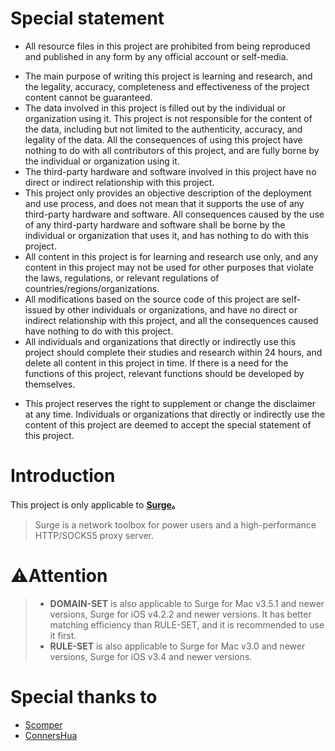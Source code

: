 # Special statement

* All resource files in this project are prohibited from being reproduced and published in any form by any official account or self-media.
- The main purpose of writing this project is learning and research, and the legality, accuracy, completeness and effectiveness of the project content cannot be guaranteed.
- The data involved in this project is filled out by the individual or organization using it. This project is not responsible for the content of the data, including but not limited to the authenticity, accuracy, and legality of the data. All the consequences of using this project have nothing to do with all contributors of this project, and are fully borne by the individual or organization using it. 
- The third-party hardware and software involved in this project have no direct or indirect relationship with this project.
- This project only provides an objective description of the deployment and use process, and does not mean that it supports the use of any third-party hardware and software. All consequences caused by the use of any third-party hardware and software shall be borne by the individual or organization that uses it, and has nothing to do with this project.
- All content in this project is for learning and research use only, and any content in this project may not be used for other purposes that violate the laws, regulations, or relevant regulations of countries/regions/organizations.
- All modifications based on the source code of this project are self-issued by other individuals or organizations, and have no direct or indirect relationship with this project, and all the consequences caused have nothing to do with this project.
- All individuals and organizations that directly or indirectly use this project should complete their studies and research within 24 hours, and delete all content in this project in time. If there is a need for the functions of this project, relevant functions should be developed by themselves.
* This project reserves the right to supplement or change the disclaimer at any time. Individuals or organizations that directly or indirectly use the content of this project are deemed to accept the special statement of this project.

# Introduction
This  project is only applicable to **[Surge](https://nssurge.com)。**
> Surge is a network toolbox for power users and a high-performance HTTP/SOCKS5 proxy server.

# ⚠️Attention
> * **DOMAIN-SET** is also applicable to Surge for Mac v3.5.1 and newer versions, Surge for iOS v4.2.2 and newer versions. It has better matching efficiency than RULE-SET, and it is recommended to use it first.
> * **RULE-SET** is also applicable to Surge for Mac v3.0 and newer versions, Surge for iOS v3.4 and newer versions.

# Special thanks to
*  [Scomper](https://github.com/scomper/Surge) 
*  [ConnersHua](https://github.com/DivineEngine/Profiles) 
